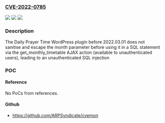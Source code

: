 ### [CVE-2022-0785](https://cve.mitre.org/cgi-bin/cvename.cgi?name=CVE-2022-0785)
![](https://img.shields.io/static/v1?label=Product&message=Daily%20Prayer%20Time&color=blue)
![](https://img.shields.io/static/v1?label=Version&message=2022.03.01%3C%202022.03.01%20&color=brighgreen)
![](https://img.shields.io/static/v1?label=Vulnerability&message=CWE-89%20SQL%20Injection&color=brighgreen)

### Description

The Daily Prayer Time WordPress plugin before 2022.03.01 does not sanitise and escape the month parameter before using it in a SQL statement via the get_monthly_timetable AJAX action (available to unauthenticated users), leading to an unauthenticated SQL injection

### POC

#### Reference
No PoCs from references.

#### Github
- https://github.com/ARPSyndicate/cvemon

